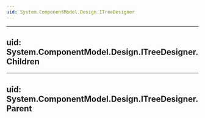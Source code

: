 ```yaml
---
uid: System.ComponentModel.Design.ITreeDesigner
---
```


---
uid: System.ComponentModel.Design.ITreeDesigner.Children
---

---
uid: System.ComponentModel.Design.ITreeDesigner.Parent
---
